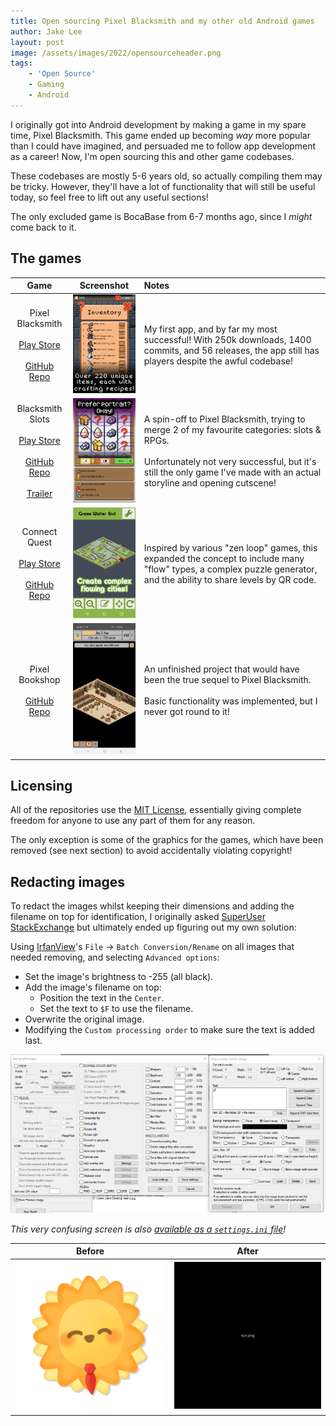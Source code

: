 ```yaml
---
title: Open sourcing Pixel Blacksmith and my other old Android games
author: Jake Lee
layout: post
image: /assets/images/2022/opensourceheader.png
tags:
    - 'Open Source'
    - Gaming
    - Android
---
```


I originally got into Android development by making a game in my spare time, Pixel Blacksmith. This game ended up becoming *way* more popular than I could have imagined, and persuaded me to follow app development as a career! Now, I'm open sourcing this and other game codebases.

These codebases are mostly 5-6 years old, so actually compiling them may be tricky. However, they'll have a lot of functionality that will still be useful today, so feel free to lift out any useful sections!

The only excluded game is BocaBase from 6-7 months ago, since I *might* come back to it.

## The games

| Game | Screenshot | Notes |
| :--: | :--: | :-- |
| Pixel Blacksmith<br><br>[Play Store](https://play.google.com/store/apps/details?id=uk.co.jakelee.blacksmith)<br><br>[GitHub Repo](https://github.com/JakeSteam/PixelBlacksmith) | [![](/assets/images/2022/opensource-blacksmith-thumbnail.png)](/assets/images/2022/opensource-blacksmith.png) | My first app, and by far my most successful! With 250k downloads, 1400 commits, and 56 releases, the app still has players despite the awful codebase! |
| Blacksmith Slots<br><br>[Play Store](https://play.google.com/store/apps/details?id=uk.co.jakelee.blacksmithslots)<br><br>[GitHub Repo](https://github.com/JakeSteam/BlacksmithSlots)<br><br>[Trailer](https://www.youtube.com/watch?v=d1J1LDp8vps) | [![](/assets/images/2022/opensource-slots-thumbnail.png)](/assets/images/2022/opensource-slots.png) | A spin-off to Pixel Blacksmith, trying to merge 2 of my favourite categories: slots & RPGs.<br><br>Unfortunately not very successful, but it's still the only game I've made with an actual storyline and opening cutscene! |
| Connect Quest<br><br>[Play Store](https://play.google.com/store/apps/details?id=uk.co.jakelee.cityflow)<br><br>[GitHub Repo](https://github.com/JakeSteam/ConnectQuest) | [![](/assets/images/2022/opensource-connect-thumbnail.png)](/assets/images/2022/opensource-connect.png) | Inspired by various "zen loop" games, this expanded the concept to include many "flow" types, a complex puzzle generator, and the ability to share levels by QR code. |
| Pixel Bookshop<br><br>[GitHub Repo](https://github.com/JakeSteam/PixelBookshop) | [![](/assets/images/2022/opensource-bookshop-thumbnail.png)](/assets/images/2022/opensource-bookshop.png) | An unfinished project that would have been the true sequel to Pixel Blacksmith.<br><br>Basic functionality was implemented, but I never got round to it! |

## Licensing

All of the repositories use the [MIT License](https://choosealicense.com/licenses/mit/), essentially giving complete freedom for anyone to use any part of them for any reason. 

The only exception is some of the graphics for the games, which have been removed (see next section) to avoid accidentally violating copyright!

## Redacting images

To redact the images whilst keeping their dimensions and adding the filename on top for identification, I originally asked [SuperUser StackExchange](https://superuser.com/a/1708721/722280) but ultimately ended up figuring out my own solution:

Using [IrfanView](https://www.irfanview.com/)'s `File` -> `Batch Conversion/Rename` on all images that needed removing, and selecting `Advanced options`:

* Set the image's brightness to -255 (all black).
* Add the image's filename on top:
    * Position the text in the `Center`.
    * Set the text to `$F` to use the filename.
* Overwrite the original image.
* Modifying the `Custom processing order` to make sure the text is added last.

[![](/assets/images/2022/opensource-irfan-740w.png)](/assets/images/2022/opensource-irfan.png)

*This very confusing screen is also [available as a `settings.ini` file](https://gist.github.com/JakeSteam/6cf2c38fd1a6612d5e26f655f5aa1343)!*

| Before | After |
| -- | -- |
| ![](/assets/images/2022/opensource-before.png) | ![](/assets/images/2022/opensource-after.png) |
